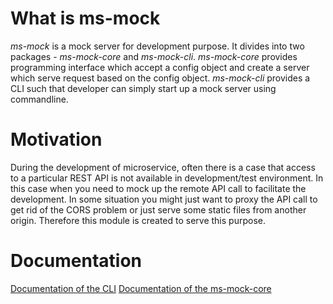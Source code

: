 # What is ms-mock

_ms-mock_ is a mock server for development purpose.
It divides into two packages - _ms-mock-core_ and _ms-mock-cli_. 
_ms-mock-core_ provides programming interface which accept a config object and create a server which serve request based on the config object.
_ms-mock-cli_ provides a CLI such that developer can simply start up a mock server using commandline.

# Motivation
During the development of microservice, often there is a case that access to a particular REST API is not available in development/test environment.
In this case when you need to mock up the remote API call to facilitate the development.
In some situation you might just want to proxy the API call to get rid of the CORS problem or just serve some static files from another origin.
Therefore this module is created to serve this purpose.

# Documentation

[Documentation of the CLI](./packages/ms-mock-cli/README.md)
[Documentation of the ms-mock-core](./packages/ms-mock-core/README.md)
